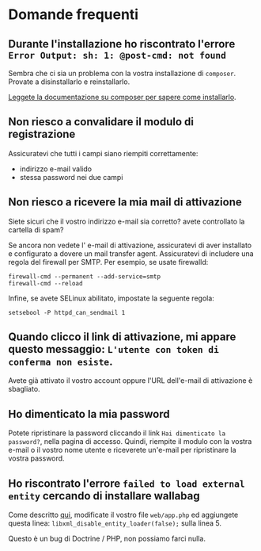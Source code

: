 # Domande frequenti

## Durante l'installazione ho riscontrato l'errore `Error Output: sh: 1: @post-cmd: not found`

Sembra che ci sia un problema con la vostra installazione di `composer`.
Provate a disinstallarlo e reinstallarlo.

[Leggete la documentazione su composer per sapere come
installarlo](https://getcomposer.org/doc/00-intro.md).

## Non riesco a convalidare il modulo di registrazione

Assicuratevi che tutti i campi siano riempiti correttamente:

-   indirizzo e-mail valido
-   stessa password nei due campi

## Non riesco a ricevere la mia mail di attivazione

Siete sicuri che il vostro indirizzo e-mail sia corretto? avete
controllato la cartella di spam?

Se ancora non vedete l' e-mail di attivazione, assicuratevi di aver
installato e configurato a dovere un mail transfer agent. Assicuratevi
di includere una regola del firewall per SMTP. Per esempio, se usate
firewalld:

    firewall-cmd --permanent --add-service=smtp
    firewall-cmd --reload

Infine, se avete SELinux abilitato, impostate la seguente regola:

`setsebool -P httpd_can_sendmail 1`

## Quando clicco il link di attivazione, mi appare questo messaggio: `L'utente con token di conferma non esiste`.

Avete già attivato il vostro account oppure l'URL dell'e-mail di
attivazione è sbagliato.

## Ho dimenticato la mia password

Potete ripristinare la password cliccando il
link `Hai dimenticato la password?`, nella pagina di accesso. Quindi,
riempite il modulo con la vostra e-mail o il vostro nome utente e riceverete
un'e-mail per ripristinare la vostra password.

## Ho riscontrato l'errore `failed to load external entity` cercando di installare wallabag

Come descritto [qui](https://github.com/wallabag/wallabag/issues/2529),
modificate il vostro file `web/app.php` ed aggiungete questa linea:
`libxml_disable_entity_loader(false);` sulla linea 5.

Questo è un bug di Doctrine / PHP, non possiamo farci nulla.
